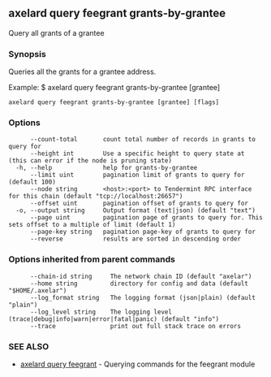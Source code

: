 ## axelard query feegrant grants-by-grantee

Query all grants of a grantee

### Synopsis

Queries all the grants for a grantee address.

Example:
$ axelard query feegrant grants-by-grantee \[grantee\]

```
axelard query feegrant grants-by-grantee [grantee] [flags]
```

### Options

```
      --count-total       count total number of records in grants to query for
      --height int        Use a specific height to query state at (this can error if the node is pruning state)
  -h, --help              help for grants-by-grantee
      --limit uint        pagination limit of grants to query for (default 100)
      --node string       <host>:<port> to Tendermint RPC interface for this chain (default "tcp://localhost:26657")
      --offset uint       pagination offset of grants to query for
  -o, --output string     Output format (text|json) (default "text")
      --page uint         pagination page of grants to query for. This sets offset to a multiple of limit (default 1)
      --page-key string   pagination page-key of grants to query for
      --reverse           results are sorted in descending order
```

### Options inherited from parent commands

```
      --chain-id string     The network chain ID (default "axelar")
      --home string         directory for config and data (default "$HOME/.axelar")
      --log_format string   The logging format (json|plain) (default "plain")
      --log_level string    The logging level (trace|debug|info|warn|error|fatal|panic) (default "info")
      --trace               print out full stack trace on errors
```

### SEE ALSO

- [axelard query feegrant](axelard_query_feegrant.md)	 - Querying commands for the feegrant module
